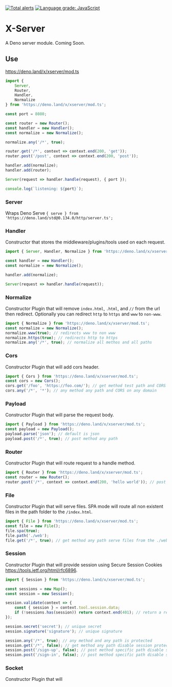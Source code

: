 [![Total alerts](https://img.shields.io/lgtm/alerts/g/xeaone/server.svg?logo=lgtm&logoWidth=18)](https://lgtm.com/projects/g/xeaone/server/alerts/)
[![Language grade: JavaScript](https://img.shields.io/lgtm/grade/javascript/g/xeaone/server.svg?logo=lgtm&logoWidth=18)](https://lgtm.com/projects/g/xeaone/server/context:javascript)

# X-Server
A Deno server module. Coming Soon.

## Use
https://deno.land/x/xserver/mod.ts

```ts
import {
    Server,
    Router,
    Handler,
    Normalize
} from 'https://deno.land/x/xserver/mod.ts';

const port = 8080;

const router = new Router();
const handler = new Handler();
const normalize = new Normalize();

normalize.any('/*', true);

router.get('/*', context => context.end(200, 'get'));
router.post('/post', context => context.end(200, 'post'));

handler.add(normalize);
handler.add(router);

Server(request => handler.handle(request), { port });

console.log(`listening: ${port}`);
```

### Server
Wraps Deno Serve `{ serve } from 'https://deno.land/std@0.134.0/http/server.ts';`

### Handler
Constructor that stores the middleware/plugins/tools used on each request.
```ts
import { Server, Handler, Normalize } from 'https://deno.land/x/xserver/mod.ts';

const handler = new Handler();
const normalize = new Normalize();

handler.add(normalize);

Server(request => handler.handle(request));
```

### Normalize
Constructor Plugin that will remove `index.html`, `.html`, and `//` from the url then redirect. Optionally you can redirect `http` to `https` and `www` to  `non-www`.
```ts
import { Normalize } from 'https://deno.land/x/xserver/mod.ts';
const normalize = new Normalize();
normalize.www(true); // redirects www to non www
normalize.https(true); // redirects http to https
normalize.any('/*', true); // normalize all methos and all paths
```
### Cors
Constructor Plugin that will add cors header.
```ts
import { Cors } from 'https://deno.land/x/xserver/mod.ts';
const cors = new Cors();
cors.get('/foo', 'https://foo.com/'); // get method test path and CORS on only foo.com domain
cors.any('/*', '*'); // any method any path and CORS on any domain
```

### Payload
Constructor Plugin that will parse the request body.
```ts
import { Payload } from 'https://deno.land/x/xserver/mod.ts';
const payload = new Payload();
payload.parse('json'); // default is json
payload.post('/*', true); // post method any path
```

### Router
Constructor Plugin that will route request to a handle method.

```ts
import { Router } from 'https://deno.land/x/xserver/mod.ts';
const router = new Router();
router.post('/*', context => context.end(200, 'hello world')); // post method any path
```

### File
Constructor Plugin that will serve files. SPA mode will route all non existent files in the path folder to the `/index.html`.
```ts
import { File } from 'https://deno.land/x/xserver/mod.ts';
const file = new File();
file.spa(true);
file.path('./web');
file.get('/*', true); // get method any path serve files from the ./web folder
```

### Session
Constructor Plugin that will provide session using Secure Session Cookies https://tools.ietf.org/html/rfc6896.
```ts
import { Session } from 'https://deno.land/x/xserver/mod.ts';

const sessions = new Map();
const session = new Session();

session.validate(context => {
    const { session } = context.tool.session.data;
    if (!sessions.has(session)) return context.end(401); // return a response to prevent access
});

session.secret('secret'); // unique secret
session.signature('signature'); // unique signature

session.any('/*', true); // any method and any path is protected
session.get('/*', false); // get method any path disable session protection
session.post('/sign-up', false); // post method specific path disable session protection
session.post('/sign-in', false); // post method specific path disable session protection
```

### Socket
Constructor Plugin that will
```ts
```